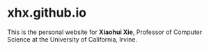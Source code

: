 # xhx.github.io

This is the personal website for **Xiaohui Xie**, Professor of Computer Science at the University of California, Irvine.
